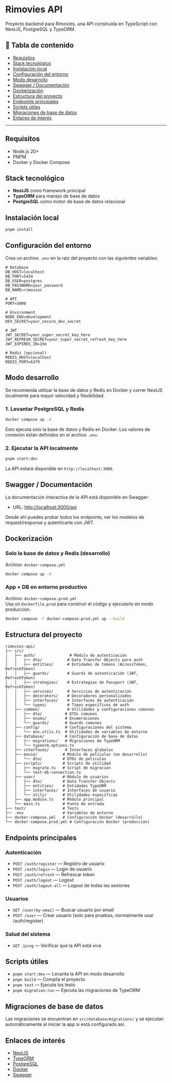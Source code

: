 # Rimovies API

Proyecto backend para Rimovies, una API construida en TypeScript con NestJS, PostgreSQL y TypeORM.

## 🔗 Tabla de contenido

- [Requisitos](#requisitos)
- [Stack tecnológico](#stack-tecnológico)
- [Instalación local](#instalación-local)
- [Configuración del entorno](#configuración-del-entorno)
- [Modo desarrollo](#modo-desarrollo)
- [Swagger / Documentación](#swagger--documentación)
- [Dockerización](#dockerización)
- [Estructura del proyecto](#estructura-del-proyecto)
- [Endpoints principales](#endpoints-principales)
- [Scripts útiles](#scripts-útiles)
- [Migraciones de base de datos](#migraciones-de-base-de-datos)
- [Enlaces de interés](#enlaces-de-interés)

---

## Requisitos

- Node.js 20+
- PNPM
- Docker y Docker Compose

## Stack tecnológico

- **NestJS** como framework principal
- **TypeORM** para manejo de base de datos
- **PostgreSQL** como motor de base de datos relacional

## Instalación local

```bash
pnpm install
```

## Configuración del entorno

Crea un archivo `.env` en la raíz del proyecto con las siguientes variables:

```env
# Database
DB_HOST=localhost
DB_PORT=5434
DB_USER=postgres
DB_PASSWORD=your_password
DB_NAME=rimovies

# API
PORT=3000

# Environment
NODE_ENV=development
DEV_SECRET=your_secure_dev_secret

# JWT
JWT_SECRET=your_super_secret_key_here
JWT_REFRESH_SECRET=your_super_secret_refresh_key_here
JWT_EXPIRES_IN=15m

# Redis (opcional)
REDIS_HOST=localhost
REDIS_PORT=6379
```

## Modo desarrollo

Se recomienda utilizar la base de datos y Redis en Docker y correr NestJS localmente para mayor velocidad y flexibilidad.

### 1. Levantar PostgreSQL y Redis

```bash
docker compose up -d
```

Esto ejecuta solo la base de datos y Redis en Docker. Los valores de conexión están definidos en el archivo `.env`.

### 2. Ejecutar la API localmente

```bash
pnpm start:dev
```

La API estará disponible en `http://localhost:3000`.

## Swagger / Documentación

La documentación interactiva de la API está disponible en Swagger:

- URL: [http://localhost:3000/api](http://localhost:3000/api)

Desde ahí puedes probar todos los endpoints, ver los modelos de request/response y autenticarte con JWT.

## Dockerización

### Solo la base de datos y Redis (desarrollo)

Archivo: `docker-compose.yml`

```bash
docker compose up -d
```

### App + DB en entorno productivo

Archivo: `docker-compose.prod.yml`  
Usa un `Dockerfile.prod` para construir el código y ejecutarlo en modo producción.

```bash
docker compose -f docker-compose.prod.yml up --build
```

## Estructura del proyecto

```
rimovies-api/
├── src/
│   ├── auth/               # Módulo de autenticación
│   │   ├── dto/           # Data Transfer Objects para auth
│   │   ├── entities/      # Entidades de tokens (AccessToken, RefreshToken)
│   │   ├── guards/        # Guards de autenticación (JWT, RefreshToken)
│   │   ├── strategies/    # Estrategias de Passport (JWT, RefreshToken)
│   │   ├── services/      # Servicios de autenticación
│   │   ├── decorators/    # Decoradores personalizados
│   │   ├── interfaces/    # Interfaces de autenticación
│   │   └── types/         # Tipos específicos de auth
│   ├── common/            # Utilidades y configuraciones comunes
│   │   ├── dto/          # DTOs comunes
│   │   ├── enums/        # Enumeraciones
│   │   └── guards/       # Guards comunes
│   ├── config/           # Configuraciones del sistema
│   │   └── env.utils.ts  # Utilidades de variables de entorno
│   ├── database/         # Configuración de base de datos
│   │   ├── migrations/   # Migraciones de TypeORM
│   │   └── typeorm.options.ts
│   ├── interfaces/       # Interfaces globales
│   ├── movie/           # Módulo de películas (en desarrollo)
│   │   └── dto/         # DTOs de películas
│   ├── scripts/         # Scripts de utilidad
│   │   ├── migrate.ts   # Script de migración
│   │   └── test-db-connection.ts
│   ├── user/            # Módulo de usuarios
│   │   ├── dto/         # Data Transfer Objects
│   │   ├── entities/    # Entidades TypeORM
│   │   ├── interfaces/  # Interfaces de usuario
│   │   └── utils/       # Utilidades específicas
│   ├── app.module.ts    # Módulo principal
│   └── main.ts          # Punto de entrada
├── test/                # Tests
├── .env                 # Variables de entorno
├── docker-compose.yml   # Configuración Docker (desarrollo)
└── docker-compose.prod.yml # Configuración Docker (producción)
```

## Endpoints principales

### Autenticación
- `POST /auth/register` — Registro de usuario
- `POST /auth/login` — Login de usuario
- `POST /auth/refresh` — Refrescar token
- `POST /auth/logout` — Logout
- `POST /auth/logout-all` — Logout de todas las sesiones

### Usuarios
- `GET /user/by-email` — Buscar usuario por email
- `POST /user` — Crear usuario (solo para pruebas, normalmente usar /auth/register)

### Salud del sistema
- `GET /ping` — Verificar que la API está viva

## Scripts útiles

- `pnpm start:dev` — Levanta la API en modo desarrollo
- `pnpm build` — Compila el proyecto
- `pnpm test` — Ejecuta los tests
- `pnpm migration:run` — Ejecuta las migraciones de TypeORM

## Migraciones de base de datos

Las migraciones se encuentran en `src/database/migrations/` y se ejecutan automáticamente al iniciar la app si está configurado así.

## Enlaces de interés

- [NestJS](https://nestjs.com/)
- [TypeORM](https://typeorm.io/)
- [PostgreSQL](https://www.postgresql.org/)
- [Docker](https://www.docker.com/)
- [Swagger](https://swagger.io/)
